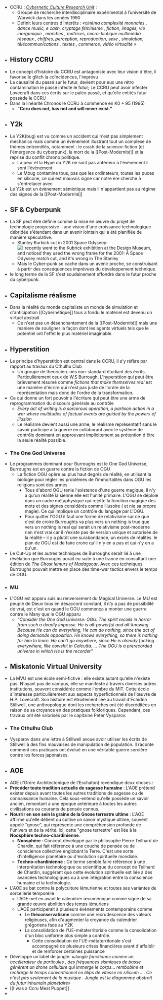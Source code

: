 - CCRU : [*Cybernetic Culture Research Unit*](http://www.ccru.net/index.htm) :
	- Groupe de recherche interdisciplinaire expérimental à l’université de Warwick dans les années 1990
	- Définit leurs centres d’intérêts :
	  *«cinéma complexité monnaies , dance music, e cash, cryptage féminisme , fiction, images, vie inorganique , marchés , matrices, micro-biotique multimédia réseaux , chiffres, perception, reproduction, sexe , simulation, télécommunications , textes , commerce, vidéo virtualité »*
- ## History CCRU
- Le concept d'histoire du CCRU est antagoniste avec leur vision d'être, il favorise le glitch la coïncidences, l'imprévu
- La causalité du passé sur le futur, devient pour eux une rétro contamination le passé infecte le futur; Le CCRU peut avoir infecter Lovecraft dans ces écrits sur le paléo passé, et qu'elle entités futur possède le CCRU
- Dans la linéarité Chronos le CCRU à commencé en K0 + 95 (1995)
	- **"Ccru does not, has not and will never exist."**
- ## Y2k
- Le Y2K(bug) est vu comme un accident qui n'est pas simplement mechanics mais comme un événement illustrant tout un complexe de thèmes entremêlés, notamment : le crash de la science-fiction (et l'émergence du cyberpunk), la mort de la [[Post-Modernité]] et la reprise du conflit chrono politique.
	- La peur et la Hype du Y2K ne sont pas antérieur à l'évènement il sont l'évènement
	- Le Mbug contamine tous, pas que les ordinateurs, toutes les puces en silicone, ce qui est mauvais signe car notre ère cherche à s'entrelacer avec
- Le Y2k est un évènement sémiotique mais il n'appartient pas au régime des signes de la [[Post-Modernité]]
- ## SF & Cyberpunk
- La SF peut être définie comme la mise en œuvre du projet de technologie progressive - une vision d'une croissance technologique débridée s'étendant dans un avenir lointain qui a été planifiée de manière spéculative.
	- Stanley Kurbick cut in 2001 Space Odyseey: ![I recently went to the Kubrick exhibition at the Design Museum, and noticed  they used the wrong frame for the 2001: A Space Odyssey match cut, and it's  wrong in The Stanley](https://i.redd.it/t784spz003f31.jpg)
	- Mais le Cyber-punk se cache dans un avenir proche, se construisant à partir des conséquences imprévues du développement technique.
- le long terme de la SF s'est soudainement effondré dans le futur proche du cyberpunk.
- ## Capitalisme réalisme
- Dans la réalité du monde capitaliste un monde de simulation et d'anticipation [[Cybernétique]] tous a fondu le matériel est devenu un virtuel abstrait
	- Ce n'est pas un désenchantement de la [[Post-Modernité]] mais une maniere de souligner la façon dont les agents virtuels tels que le potentiel ont l'effet le plus matériel imaginable.
- ## Hyperstition
- Le principe d'hyperstition est central dans le CCRU, il s'y réfère par rapport au travaux du Cthulhu Club
	- Un groupe de theoricien..nes non-standard étudiant des écrits. Particulièrement ceux de W.S Burrough, L'hypersttion qui peut être brièvement résumé comme *fictions that make themselves real* est une manière d'écrire qui n'est pas juste de l'ordre de la représentation mais donc de l'ordre de la transformation.
- Ce qui donne un fort pouvoir à l'écriture qui peut être une arme de reprogrammation du discours générale au contrôle
	- *Every act of writing is a sorcerous operation, a partisan action in a war where multitudes of factual events are guided by the powers of illusion*
	- Le réalisme devient aussi une arme, le réalisme représentatif sans le savoir participe à la guerre en collaborant avec le système de contrôle dominant en approuvant implicitement sa prétention d'être la seule réalité possible.
- ### The One God Universe
- Le programmes dominant pour Burroughs est le One God Universe, Burroughs est en guerre contre la fiction de OGU
	- La fiction OGU opère au plus haut degrés de réalité, en utilisant la biologie pour régler les problèmes de l'immortalités dans OGU les religions sont des armes
		- Tous d'abord OGU renie l'existence d'une guerre magique, il n'y a qu'un réalité la sienne elle est l'unité primaire. L'OGU se déploie dans un cadre métaphysique qui rejette la fonction magique des mots et des signes considérés comme illusoire ( et nie sa propre magie). Ce qui implique un contrôle du langage par L'OGU.
		- Pour quitter l'OGU il faut une forme de relativisme sur ce que c'est de croire Burroughts va plus vers un nothing is true que vers un nothing is real qui serait un relativisme post-moderne rien n’est vrai car il n’existe pas de version unique et autorisée de la réalité – il y a plutôt une surabondance, un excès de réalités. le plan de OGU est de faire croire qu'il n'y en a pas et qui n'y en a qu'un.
- Le Cut-Up et les autres techniques de Burroughs serait lié à une révélation que Burroughs aurait eu suite à une trance en consultant une édition de *The Ghost lemurs of Madagscar*. Avec ces techniques Burroughs pouvait mettre en place des time-war tactics envers le temps de OGU.
- ### MU
- L'OGU est apparu suis au renversement du Magical Universe. Le MU est peuplé de Dieux tous en désaccord constant, il n'y a pas de possibilité de vrai, est c'est en quand le OGU commença à monter une guerre contre le Many que le OGU apparu
	- *“Consider the One God Universe: OGU. The spirit recoils in horror from such a deadly impasse. He is all-powerful and all-knowing. Because He can do everything, He can do nothing, since the act of doing demands opposition. He knows everything, so there is nothing for him to learn. He can’t go anywhere, since He is already fucking everywhere, like cowshit in Calcutta. … The OGU is a prerecorded universe in which He is the recorder”*
- ## Miskatonic Virtual University
- La MVU est une école semi-fictive : elle existe autant qu'elle n'existe pas. N'ayant pas de campus, elle se manifeste à travers diverses autres institutions, souvent considérée comme l'ombre du MIT. Cette école s'intéresse particulièrement aux aspects hyperfictionnels de l'œuvre de H.P. Lovecraft. Son histoire est étroitement liée au travail d'Echidna Stillwell, une anthropologue dont les recherches ont été discréditées en raison de sa croyance en des pratiques folkloriques. Cependant, ces travaux ont été valorisés par le capitaine Peter Vysparov.
- ### The Cthulhu Club
- Vysparov dans une lettre à Stillwell avoue avoir utiliser les écrits de Stillwell à des fins mauvaises de manipulation de population. Il raconte comment ces pratiques ont évolué en une véritable guerre sorcière contre les forces japonaises.
- ## AOE
- AOE (l'Ordre Architectonique de l'Eschaton) revendique deux choses :
- **Précéder toute tradition actuelle de sagesse humaine** : L'AOE prétend exister depuis avant toutes les autres traditions de sagesse ou de connaissance humaine. Cela sous-entend qu'elle possède un savoir ancien, remontant à une époque antérieure à toutes les autres civilisations ou courants de pensée connus.
- **Nourrir en son sein la graine de la Gnose terrestre ultime** : L'AOE affirme qu'elle détient ou cultive un savoir mystique ultime, souvent appelé "gnose", qui représente une compréhension profonde de l'univers et de la vérité. Ici, cette "gnose terrestre" est liée à la **Noosphère techno-chardinienne**.
	- **Noosphère** : Concept développé par le philosophe Pierre Teilhard de Chardin, qui fait référence à une couche de pensée ou de conscience collective englobant la Terre. C'est une sorte d'intelligence planétaire ou d'évolution spirituelle mondiale.
	- **Techno-chardinienne** : Ce terme semble faire référence à une interprétation technologique ou scientifique du concept de Teilhard de Chardin, suggérant que cette évolution spirituelle est liée à des avancées technologiques ou à une intégration entre la conscience humaine et la technologie.
- L'AOE se bat contre la polyculture lémurienne et toutes ses variantes de sorcellerie temporelle
	- l'AOE met en avant le calendrier œcuménique comme signe de sa grande œuvre abolition des temps lémuriens
	- L'AOE participerait à plusieurs événements contemporains comme
		- Le **théconservatisme** comme une recrudescence des valeurs religieuses, afin d'augmenter la croyance du calendrier grégoriens face au Y2K
		- La consolidation de l'UE-métaterritoriale comme la consolidation d'un bloc uniforme plus simple a contrôle.
			- Cette consolidation de l'UE-métaterritoriale s'est accompagné de plusieurs crises financières avant d'affaiblir et de renforcer certaines puissance
- Développe un label de jungle:
  *«Jungle fonctionne comme un accélérateur de particules , des fréquences sismiques de basse génèrent un drone cellulaire qui immerge le corps... rembobine et recharge le temps conventionnel en blips de vitesse en silicium .... Ce n'est pas seulement de la musique . Jungle est le diagramme abstrait du futur inhumain planétaire»*
- [[I was a Ccru Meat Puppet]]
-
